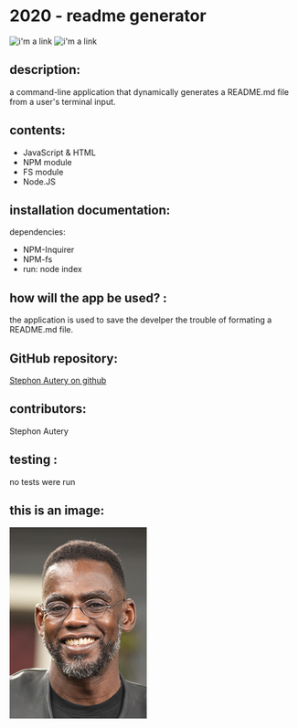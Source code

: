 # 2020 - readme generator 
 ![i'm a link](https://img.shields.io/badge/Stephon_Autery-let's_begin_here_...-goldenrod.svg) ![i'm a link](https://img.shields.io/badge/license-MIT-blue.svg) 
 ## description: 
 a command-line application that dynamically generates a README.md file from a user's terminal input. 
 ## contents: 
  
 - JavaScript & HTML 
 - NPM module 
 - FS module 
 - Node.JS 
 ## installation documentation: 
 dependencies: 
 - NPM-Inquirer 
 - NPM-fs 
 - run: node index 
 ## how will the app be used? : 
  
 the application is used to save the develper the trouble of formating a README.md file.  
 ## GitHub repository: 
 [Stephon Autery on github](https://github.com/StephonAutery/2020-readme-generator) 
 ## contributors: 
 Stephon Autery 
 ## testing : 
 no tests were run 
 
 
 ## this is an image: 
 
 
 ![i'm a link](./images/stephon-headshot-garden.jpg)